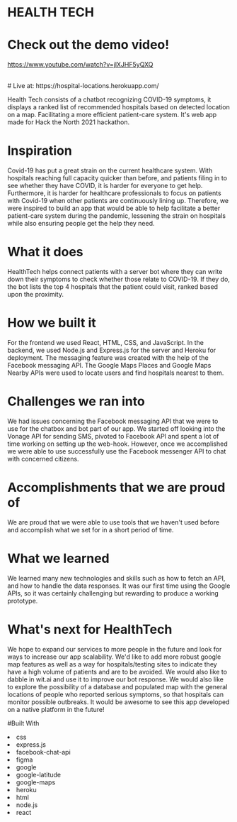 # HEALTH TECH

# Check out the demo video!

https://www.youtube.com/watch?v=jlXJHF5yQXQ

</br>
# Live at: https://hospital-locations.herokuapp.com/
</br>

Health Tech consists of a chatbot recognizing COVID-19 symptoms, it displays a ranked list of recommended hospitals based on detected location on a map. Facilitating a more efficient patient-care system. It's web app made for Hack the North 2021 hackathon.

# Inspiration
Covid-19 has put a great strain on the current healthcare system. With hospitals reaching full capacity quicker than before, and patients filing in to see whether they have COVID, it is harder for everyone to get help. Furthermore, it is harder for healthcare professionals to focus on patients with Covid-19 when other patients are continuously lining up. Therefore, we were inspired to build an app that would be able to help facilitate a better patient-care system during the pandemic, lessening the strain on hospitals while also ensuring people get the help they need.

# What it does
HealthTech helps connect patients with a server bot where they can write down their symptoms to check whether those relate to COVID-19. If they do, the bot lists the top 4 hospitals that the patient could visit, ranked based upon the proximity.

# How we built it
For the frontend we used React, HTML, CSS, and JavaScript. In the backend, we used Node.js and Express.js for the server and Heroku for deployment. The messaging feature was created with the help of the Facebook messaging API. The Google Maps Places and Google Maps Nearby APIs were used to locate users and find hospitals nearest to them.

# Challenges we ran into
We had issues concerning the Facebook messaging API that we were to use for the chatbox and bot part of our app. We started off looking into the Vonage API for sending SMS, pivoted to Facebook API and spent a lot of time working on setting up the web-hook. However, once we accomplished we were able to use successfully use the Facebook messenger API to chat with concerned citizens.

# Accomplishments that we are proud of
We are proud that we were able to use tools that we haven't used before and accomplish what we set for in a short period of time.

# What we learned
We learned many new technologies and skills such as how to fetch an API, and how to handle the data responses. It was our first time using the Google APIs, so it was certainly challenging but rewarding to produce a working prototype.

# What's next for HealthTech
We hope to expand our services to more people in the future and look for ways to increase our app scalability. We'd like to add more robust google map features as well as a way for hospitals/testing sites to indicate they have a high volume of patients and are to be avoided. We would also like to dabble in wit.ai and use it to improve our bot response. We would also like to explore the possibility of a database and populated map with the general locations of people who reported serious symptoms, so that hospitals can monitor possible outbreaks. It would be awesome to see this app developed on a native platform in the future!

#Built With
<li>css</li>
<li>express.js</li>
<li>facebook-chat-api</li>
<li>figma</li>
<li>google</li>
<li>google-latitude</li>
<li>google-maps</li>
<li>heroku</li>
<li>html</li>
<li>node.js</li>
<li>react</li>
